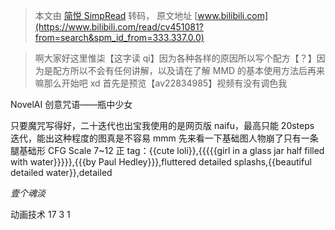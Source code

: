 > 本文由 [简悦 SimpRead](http://ksria.com/simpread/) 转码， 原文地址 [www.bilibili.com](https://www.bilibili.com/read/cv451081?from=search&spm_id_from=333.337.0.0)

> 啊大家好这里惟柒【这字读 qi】因为各种各样的原因所以写个配方【？】因为是配方所以不会有任何讲解，以及请在了解 MMD 的基本使用方法后再来嘛那么开始吧 xd 首先是预览【av22834985】视频有没有调色我

NovelAI 创意咒语——瓶中少女

只要魔咒写得好，二十迭代也出宝我使用的是网页版 naifu，最高只能 20steps 迭代，能出这种程度的图真是不容易 mmm 先来看一下基础图人物崩了只有一条腿基础形 CFG Scale 7~12 正 tag：{{cute loli}},{{{{{girl in a glass jar half filled with water}}}}},{{{by Paul Hedley}}},fluttered detailed splashs,{{beautiful detailed water}},detailed

_壹个魂淡_

动画技术 17 3 1